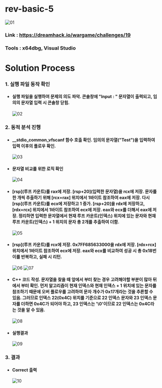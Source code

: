 # **rev-basic-5**

![01](https://github.com/idong00/ReversingStudy/blob/main/Problem15/Image/01.PNG?raw=true)
### Link : https://dreamhack.io/wargame/challenges/19
### Tools : x64dbg, Visual Studio

# **Solution Process**
### 1. 실행 파일 동작 확인
  - #### 실행 파일을 실행하여 문제의 의도 파악. 콘솔창에 "Input : " 문자열이 출력되고, 임의의 문자열 입력 시 콘솔창 닫힘.
    ![02](https://github.com/idong00/ReversingStudy/blob/main/Problem15/Image/02.PNG?raw=true)

### 2. 동적 분석 진행
  - #### __stdio_common_vfscanf 함수 호출 확인. 임의의 문자열("Test")을 입력하여 입력 이후의 플로우 확인.
    ![03](https://github.com/idong00/ReversingStudy/blob/main/Problem15/Image/03.PNG?raw=true)

  - #### 문자열 비교를 위한 로직 확인
    ![04](https://github.com/idong00/ReversingStudy/blob/main/Problem15/Image/04.PNG?raw=true)

  - #### [rsp](루프 카운트)를 rax에 저장. [rsp+20](입력한 문자열)을 rcx에 저장. 문자를 한 개씩 추출하기 위해 [rcx+rax] 위치에서 1바이트 참조하여 eax에 저장. 다시 [rsp](루프 카운트)를 ecx에 저장하고 1 증가. [rsp+20]을 rdx에 저장하고, [rdx+rcx] 위치에서 1바이트 참조하여 ecx에 저장. eax와 ecx를 더해서 eax에 저장. 정리하면 입력한 문자열에서 현재 루프 카운트(인덱스) 위치에 있는 문자와 현재 루프 카운트(인덱스) + 1 위치의 문자 총 2개를 추출하여 더함.
    ![05](https://github.com/idong00/ReversingStudy/blob/main/Problem15/Image/05.PNG?raw=true)

  - #### [rsp](루프 카운트)를 rcx에 저장. 0x7FF685633000을 rdx에 저장. [rdx+rcx] 위치에서 1바이트 참조하여 ecx에 저장. eax와 ecx를 비교하여 성공 시 총 0x18번 이를 반복하고, 실패 시 리턴.
    ![06](https://github.com/idong00/ReversingStudy/blob/main/Problem15/Image/06.PNG?raw=true)
    ![07](https://github.com/idong00/ReversingStudy/blob/main/Problem15/Image/07.PNG?raw=true)

  - #### C++ 코드 작성. 문자열을 찾을 때 앞에서 부터 찾는 경우 고려해야할 부분이 많아 뒤에서 부터 확인. 먼저 알고리즘이 현재 인덱스와 현재 인덱스 + 1 위치에 있는 문자를 참조하기 때문에 오버 플로우를 고려하여 문자 개수가 0x17개라는 것을 추론할 수 있음. 그러므로 인덱스 22(0x4C) 위치를 기준으로 22 인덱스 문자와 23 인덱스 문자를 더하면 0x4C가 되어야 하고, 23 인덱스는 '\0'이므로 22 인덱스는 0x4C라는 것을 알 수 있음.
    ![08](https://github.com/idong00/ReversingStudy/blob/main/Problem15/Image/08.PNG?raw=true)

  - #### 실행결과
    ![09](https://github.com/idong00/ReversingStudy/blob/main/Problem15/Image/09.PNG?raw=true)
    
### 3. 결과
  - #### Correct 출력
    ![10](https://github.com/idong00/ReversingStudy/blob/main/Problem15/Image/10.PNG?raw=true)
